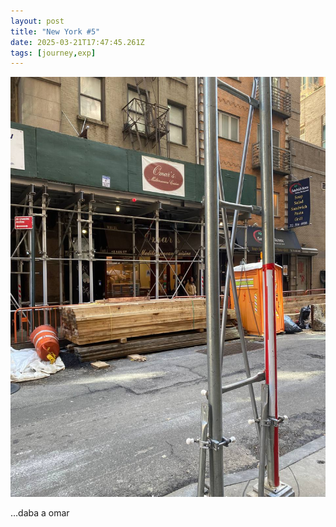 ```yaml
---
layout: post
title: "New York #5"
date: 2025-03-21T17:47:45.261Z
tags: [journey,exp]
---
```


![New York #5](/assets/images/2025-03-21-image174745.png)

…daba a omar